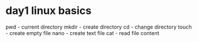 # day1 linux basics

pwd - current directory
mkdir - create directory
cd - change directory
touch - create empty file
nano - create text file
cat - read file content

